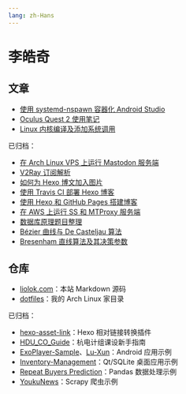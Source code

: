 ```yaml
---
lang: zh-Hans
---
```


# 李皓奇

## 文章

- [使用 systemd-nspawn 容器化 Android Studio](containerize-android-studio-with-systemd-nspawn/)
- [Oculus Quest 2 使用笔记](oculus-quest-2-usage-note/)
- [Linux 内核编译及添加系统调用](kernel-compilation-with-custom-syscall/)

已归档：
- [在 Arch Linux VPS 上运行 Mastodon 服务端](run-mastodon-server-on-archlinux-vps/)
- [V2Ray 订阅解析](v2ray-subscription-parse/)
- [如何为 Hexo 博文加入图片](how-to-add-image-to-hexo-blog-post/)
- [使用 Travis CI 部署 Hexo 博客](deploy-hexo-blog-with-travis-ci/)
- [使用 Hexo 和 GitHub Pages 搭建博客](build-blog-with-hexo-and-github-pages/)
- [在 AWS 上运行 SS 和 MTProxy 服务端](run-ss-and-mtproxy-server-on-aws/)
- [数据库原理题目整理](database-exercise/)
- [Bézier 曲线与 De Casteljau 算法](bezier-curve-and-de-casteljau-algorithm/)
- [Bresenham 直线算法及其决策参数](bresenham-line-algorithm-and-decision-parameter/)

## 仓库

- [liolok.com](https://github.com/liolok/liolok.com)：本站 Markdown 源码
- [dotfiles](https://github.com/liolok/dotfiles)：我的 Arch Linux 家目录

已归档：
- [hexo-asset-link](https://github.com/liolok/hexo-asset-link)：Hexo 相对链接转换插件
- [HDU_CO_Guide](https://github.com/liolok/HDU_CO_Guide)：杭电计组课设新手指南
- [ExoPlayer-Sample](https://github.com/liolok/ExoPlayer-Sample)、[Lu-Xun](https://github.com/liolok/Lu-Xun)：Android 应用示例
- [Inventory-Management](https://github.com/liolok/Inventory-Management)：Qt/SQLite 桌面应用示例
- [Repeat Buyers Prediction](https://gitlab.com/liolok/Repeat-Buyers-Prediction)：Pandas 数据处理示例
- [YoukuNews](https://github.com/liolok/YoukuNews)：Scrapy 爬虫示例
